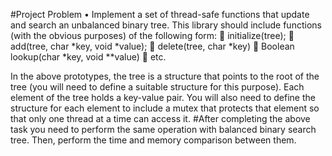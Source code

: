 #Project Problem
•	Implement a set of thread-safe functions that update and search an unbalanced binary tree. This library should include functions (with the obvious purposes) of the following form: 
	initialize(tree); 
	add(tree, char *key, void *value); 
	delete(tree, char *key) 
	Boolean lookup(char *key, void **value) 
	etc. 

In the above prototypes, the tree is a structure that points to the root of the tree (you will need to define a suitable structure for this purpose). Each element of the tree holds a key-value pair. You will also need to define the structure for each element to include a mutex that protects that element so that only one thread at a time can access it. 
#After completing the above task you need to perform the same operation with balanced binary search tree. 
Then, perform the time and memory comparison between them.
